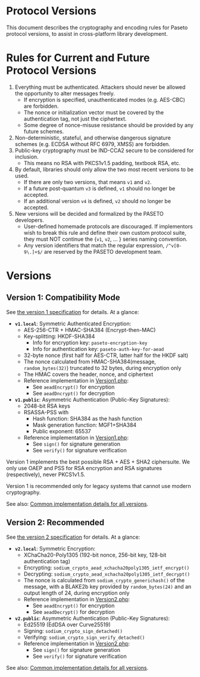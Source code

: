 # Protocol Versions

This document describes the cryptography and encoding rules for Paseto protocol versions,
to assist in cross-platform library development.

# Rules for Current and Future Protocol Versions

1. Everything must be authenticated. Attackers should never be allowed the opportunity
   to alter messages freely.
   * If encryption is specified, unauthenticated modes (e.g. AES-CBC) are forbidden.
   * The nonce or initialization vector must be covered by the authentication
     tag, not just the ciphertext.
   * Some degree of nonce-misuse resistance should be provided by any future schemes. 
2. Non-deterministic, stateful, and otherwise dangerous signature schemes (e.g. ECDSA
   without RFC 6979, XMSS) are forbidden.
3. Public-key cryptography must be IND-CCA2 secure to be considered for inclusion.
   * This means no RSA with PKCS1v1.5 padding, textbook RSA, etc.
4. By default, libraries should only allow the two most recent versions to be used.
   * If there are only two versions, that means `v1` and `v2`.
   * If a future post-quantum `v3` is defined, `v1` should no longer be accepted.
   * If an additional version `v4` is defined, `v2` should no longer be accepted.
5. New versions will be decided and formalized by the PASETO developers. 
   * User-defined homemade protocols are discouraged. If implementors wish to break
     this rule and define their own custom protocol suite, they must NOT continue
     the {`v1`, `v2`, ... } series naming convention.
   * Any version identifiers that match the regular expression, `/^v[0-9\.]+$/` are
     reserved by the PASETO development team.

# Versions

## Version 1: Compatibility Mode

See [the version 1 specification](Version1.md) for details. At a glance:

* **`v1.local`**: Symmetric Authenticated Encryption:
  * AES-256-CTR + HMAC-SHA384 (Encrypt-then-MAC)
  * Key-splitting: HKDF-SHA384
    * Info for encryption key: `paseto-encryption-key`
    * Info for authentication key: `paseto-auth-key-for-aead`
  * 32-byte nonce (first half for AES-CTR, latter half for the HKDF salt)
  * The nonce calculated from HMAC-SHA384(message, `random_bytes(32)`)
    truncated to 32 bytes, during encryption only
  * The HMAC covers the header, nonce, and ciphertext
  * Reference implementation in [Version1.php](https://github.com/paragonie/paseto/blob/master/src/Protocol/Version1.php):
    * See `aeadEncrypt()` for encryption
    * See `aeadDncrypt()` for decryption
* **`v1.public`**: Asymmetric Authentication (Public-Key Signatures):
  * 2048-bit RSA keys
  * RSASSA-PSS with
    * Hash function: SHA384 as the hash function
    * Mask generation function: MGF1+SHA384
    * Public exponent: 65537
  * Reference implementation in [Version1.php](https://github.com/paragonie/paseto/blob/master/src/Protocol/Version1.php):
    * See `sign()` for signature generation
    * See `verify()` for signature verification

Version 1 implements the best possible RSA + AES + SHA2 ciphersuite. We only use
OAEP and PSS for RSA encryption and RSA signatures (respectively), never PKCS1v1.5.

Version 1 is recommended only for legacy systems that cannot use modern cryptography.

See also: [Common implementation details for all versions](Common.md).

## Version 2: Recommended

See [the version 2 specification](Version2.md) for details. At a glance:

* **`v2.local`**: Symmetric Encryption:
  * XChaCha20-Poly1305 (192-bit nonce, 256-bit key, 128-bit authentication tag)
  * Encrypting: `sodium_crypto_aead_xchacha20poly1305_ietf_encrypt()`
  * Decrypting: `sodium_crypto_aead_xchacha20poly1305_ietf_decrypt()`
  * The nonce is calculated from `sodium_crypto_generichash()` of the message,
    with a BLAKE2b key provided by `random_bytes(24)` and an output length of 24,
    during encryption only
  * Reference implementation in [Version2.php](https://github.com/paragonie/paseto/blob/master/src/Protocol/Version2.php):
    * See `aeadEncrypt()` for encryption
    * See `aeadDecrypt()` for decryption
* **`v2.public`**: Asymmetric Authentication (Public-Key Signatures):
  * Ed25519 (EdDSA over Curve25519)
  * Signing: `sodium_crypto_sign_detached()` 
  * Verifying: `sodium_crypto_sign_verify_detached()`
  * Reference implementation in [Version2.php](https://github.com/paragonie/paseto/blob/master/src/Protocol/Version2.php):
    * See `sign()` for signature generation
    * See `verify()` for signature verification

See also: [Common implementation details for all versions](Common.md).
